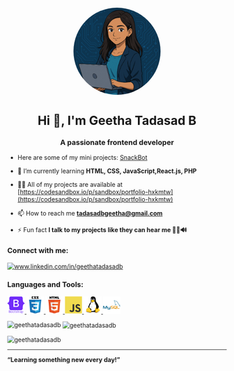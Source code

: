<p align="center">
  <img src="https://github.com/demoseries/Geetha/raw/0b7bbb47b161b0df9f00a3dec97ccc6dd8165b3a/New%20image.png" width="200" style="border-radius: 50%" alt="Profile Photo" />
</p>
<h1 align="center">Hi 👋, I'm Geetha Tadasad B</h1>
<h3 align="center">A passionate frontend developer</h3>


- Here are some of my mini projects: [SnackBot](https://landbot.online/v3/H-3066310-AM8FYZY9ZQXD6G0F/index.html)

- 🌱 I’m currently learning **HTML, CSS, JavaScript,React.js, PHP**

- 👨‍💻 All of my projects are available at [https://codesandbox.io/p/sandbox/portfolio-hxkmtw](https://codesandbox.io/p/sandbox/portfolio-hxkmtw)

- 📫 How to reach me **tadasadbgeetha@gmail.com**

- ⚡ Fun fact **I talk to my projects like they can hear me 👩‍💻🔊**

<h3 align="left">Connect with me:</h3>
<p align="left">
<a href="https://linkedin.com/in/www.linkedin.com/in/geethatadasadb" target="blank"><img align="center" src="https://raw.githubusercontent.com/rahuldkjain/github-profile-readme-generator/master/src/images/icons/Social/linked-in-alt.svg" alt="www.linkedin.com/in/geethatadasadb" height="30" width="40" /></a>
</p>

<h3 align="left">Languages and Tools:</h3>
<p align="left"> <a href="https://getbootstrap.com" target="_blank" rel="noreferrer"> <img src="https://raw.githubusercontent.com/devicons/devicon/master/icons/bootstrap/bootstrap-plain-wordmark.svg" alt="bootstrap" width="40" height="40"/> </a> <a href="https://www.w3schools.com/css/" target="_blank" rel="noreferrer"> <img src="https://raw.githubusercontent.com/devicons/devicon/master/icons/css3/css3-original-wordmark.svg" alt="css3" width="40" height="40"/> </a> <a href="https://www.w3.org/html/" target="_blank" rel="noreferrer"> <img src="https://raw.githubusercontent.com/devicons/devicon/master/icons/html5/html5-original-wordmark.svg" alt="html5" width="40" height="40"/> </a> <a href="https://developer.mozilla.org/en-US/docs/Web/JavaScript" target="_blank" rel="noreferrer"> <img src="https://raw.githubusercontent.com/devicons/devicon/master/icons/javascript/javascript-original.svg" alt="javascript" width="40" height="40"/> </a> <a href="https://www.linux.org/" target="_blank" rel="noreferrer"> <img src="https://raw.githubusercontent.com/devicons/devicon/master/icons/linux/linux-original.svg" alt="linux" width="40" height="40"/> </a> <a href="https://www.mysql.com/" target="_blank" rel="noreferrer"> <img src="https://raw.githubusercontent.com/devicons/devicon/master/icons/mysql/mysql-original-wordmark.svg" alt="mysql" width="40" height="40"/> </a> </p>

<p><img align="left" src="https://github-readme-stats.vercel.app/api/top-langs?username=geethatadasadb&show_icons=true&locale=en&layout=compact" alt="geethatadasadb" /></p>

<p>&nbsp;<img align="center" src="https://github-readme-stats.vercel.app/api?username=geethatadasadb&show_icons=true&locale=en" alt="geethatadasadb" /></p>

<p><img align="center" src="https://github-readme-streak-stats.herokuapp.com/?user=geethatadasadb&" alt="geethatadasadb" /></p>

------

 **“Learning something new every day!”**
